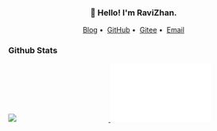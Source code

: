 <h3 align="center">👋 Hello! I'm RaviZhan.</h3>

<p align="center">
<a href="https://www.ravi.cool">Blog</a>&nbsp;•&nbsp;
<a href="https://github.com/ravizhan">GitHub</a>&nbsp;•&nbsp;
<a href="https://gitee.com/ravizhan">Gitee</a>&nbsp;•&nbsp;
<a href="mailto:i@ravi.cool">Email</a>
</p>

### Github Stats

<a href="https://github.com/ravizhan"><img src="https://github-readme-stats.vercel.app/api?username=ravizhan&show_icons=true&layout=compact&count_private=true&hide_title=true&theme=default" style="width: 40%; max-width: 40%; min-width: 40%;">
<img src="https://raw.githubusercontent.com/ravizhan/github-stats/master/generated/overview.svg" style="width: 40%; max-width: 40%; min-width: 40%;"></a>
